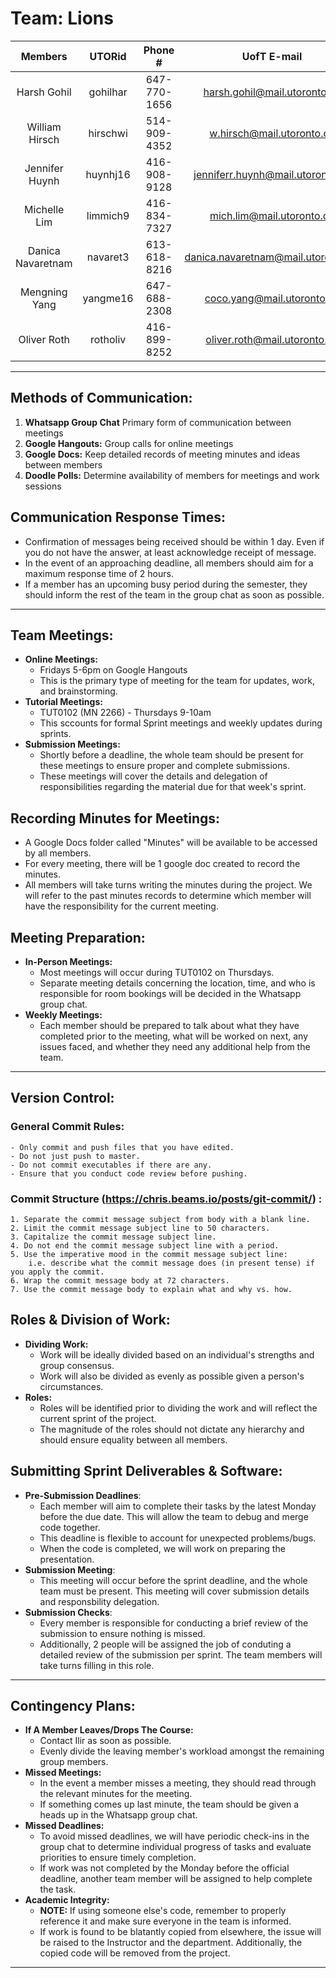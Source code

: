 # Team: **Lions**

| Members | UTORid | Phone # | UofT E-mail |
|:---:|:---:|:---:|:---:|
| Harsh Gohil       | gohilhar | 647-770-1656 | harsh.gohil@mail.utoronto.ca       |
| William Hirsch    | hirschwi | 514-909-4352 | w.hirsch@mail.utoronto.ca          |
| Jennifer Huynh    | huynhj16 | 416-908-9128 | jenniferr.huynh@mail.utoronto.ca   |
| Michelle Lim      | limmich9 | 416-834-7327 | mich.lim@mail.utoronto.ca          |
| Danica Navaretnam | navaret3 | 613-618-8216 | danica.navaretnam@mail.utoronto.ca |
| Mengning Yang     | yangme16 | 647-688-2308 | coco.yang@mail.utoronto.ca         |
| Oliver Roth       | rotholiv | 416-899-8252 | oliver.roth@mail.utoronto.ca       |

---

## **Methods of Communication:**
1. **Whatsapp Group Chat** Primary form of communication between meetings
2. **Google Hangouts:** Group calls for online meetings
3. **Google Docs:** Keep detailed records of meeting minutes and ideas between members
4. **Doodle Polls:** Determine availability of members for meetings and work sessions

## **Communication Response Times:**
- Confirmation of messages being received should be within 1 day. Even if you do not have the answer, at least acknowledge receipt of message.
- In the event of an approaching deadline, all members should aim for a maximum response time of 2 hours.
- If a member has an upcoming busy period during the semester, they should inform the rest of the team in the group chat as soon as possible.

---

## **Team Meetings:**
- **Online Meetings:**
    - Fridays 5-6pm on Google Hangouts 
    - This is the primary type of meeting for the team for updates, work, and brainstorming. 
- **Tutorial Meetings:** 
    - TUT0102 (MN 2266) - Thursdays 9-10am
    - This sccounts for formal Sprint meetings and weekly updates during sprints.
- **Submission Meetings:** 
    - Shortly before a deadline, the whole team should be present for these meetings to ensure proper and complete submissions. 
    - These meetings will cover the details and delegation of responsibilities regarding the material due for that week's sprint.


## **Recording Minutes for Meetings:**
- A Google Docs folder called "Minutes" will be available to be accessed by all members. 
- For every meeting, there will be 1 google doc created to record the minutes.
- All members will take turns writing the minutes during the project. We will refer to the past minutes records to determine which member will have the responsibility for the current meeting.

## **Meeting Preparation:**
- **In-Person Meetings:**
    - Most meetings will occur during TUT0102 on Thursdays.
    - Separate meeting details concerning the location, time, and who is responsible for room bookings will be decided in the Whatsapp group chat. 
- **Weekly Meetings:** 
    - Each member should be prepared to talk about what they have completed prior to the meeting, what will be worked on next, any issues faced, and whether they need any additional help from the team.
        
---

## **Version Control:**
### **General Commit Rules:**
    - Only commit and push files that you have edited.
    - Do not just push to master.
    - Do not commit executables if there are any.
    - Ensure that you conduct code review before pushing.
### **Commit Structure (https://chris.beams.io/posts/git-commit/) :**
    1. Separate the commit message subject from body with a blank line.
    2. Limit the commit message subject line to 50 characters. 
    3. Capitalize the commit message subject line. 
    4. Do not end the commit message subject line with a period. 
    5. Use the imperative mood in the commit message subject line: 
        i.e. describe what the commit message does (in present tense) if you apply the commit. 
    6. Wrap the commit message body at 72 characters. 
    7. Use the commit message body to explain what and why vs. how.

## **Roles & Division of Work:**
- **Dividing Work:** 
    - Work will be ideally divided based on an individual's strengths and group consensus. 
    - Work will also be divided as evenly as possible given a person's circumstances.
- **Roles:** 
    - Roles will be identified prior to dividing the work and will reflect the current sprint of the project.
    - The magnitude of the roles should not dictate any hierarchy and should ensure equality between all members.

## **Submitting Sprint Deliverables & Software:**
- **Pre-Submission Deadlines**:
    - Each member will aim to complete their tasks by the latest Monday before the due date. This will allow the team to debug and merge code together.
    - This deadline is flexible to account for unexpected problems/bugs.
    - When the code is completed, we will work on preparing the presentation.
- **Submission Meeting**:
    - This meeting will occur before the sprint deadline, and the whole team must be present. This meeting will cover submission details and responsbility delegation.
- **Submission Checks**:
    - Every member is responsible for conducting a brief review of the submission to ensure nothing is missed.
    - Additionally, 2 people will be assigned the job of conduting a detailed review of the submission per sprint. The team members will take turns filling in this role.

---

## **Contingency Plans:**
- **If A Member Leaves/Drops The Course:**
    - Contact Ilir as soon as possible.
    - Evenly divide the leaving member's workload amongst the remaining group members.
- **Missed Meetings:**
    - In the event a member misses a meeting, they should read through the relevant minutes for the meeting.
    - If something comes up last minute, the team should be given a heads up in the Whatsapp group chat.
- **Missed Deadlines:**
    - To avoid missed deadlines, we will have periodic check-ins in the group chat to determine individual progress of tasks and evaluate priorities to ensure timely completion.
    - If work was not completed by the Monday before the official deadline, another team member will be assigned to help complete the task.
- **Academic Integrity:**
    - **NOTE:** If using someone else's code, remember to properly reference it and make sure everyone in the team is informed.
    - If work is found to be blatantly copied from elsewhere, the issue will be raised to the Instructor and the department. Additionally, the copied code will be removed from the project.

---
